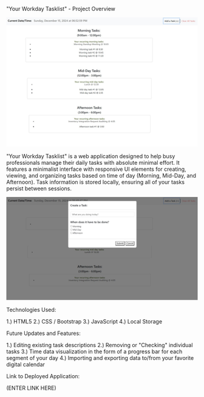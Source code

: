 "Your Workday Tasklist" - Project Overview

![screenshot of the landing page](<assets/images/landingPageTasksAdded - Fullscreen.jpg>)

"Your Workday Tasklist" is a web application designed to help busy professionals manage their daily tasks with absolute minimal effort. It features a minimalist interface with responsive UI elements for creating, viewing, and organizing tasks based on time of day (Morning, Mid-Day, and Afternoon). Task information is stored locally, ensuring all of your tasks persist between sessions.

![screenshot of the data input modal](<assets/images/modal - Fullscreen.jpg>)


Technologies Used:

1.) HTML5
2.) CSS / Bootstrap
3.) JavaScript
4.) Local Storage

Future Updates and Features:

1.) Editing existing task descriptions
2.) Removing or "Checking" individual tasks
3.) Time data visualization in the form of a progress bar for each segment of your day
4.) Importing and exporting data to/from your favorite digital calendar

Link to Deployed Application:

(ENTER LINK HERE)
